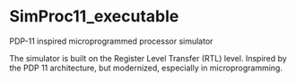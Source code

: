 # SimProc11_executable
PDP-11 inspired microprogrammed processor simulator

The simulator is built on the Register Level Transfer (RTL) level. Inspired by the PDP 11 architecture, but modernized, especially in microprogramming. 

